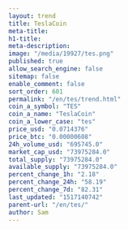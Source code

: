 ```yaml
---
layout: trend
title: TeslaCoin
meta-title: 
h1-title: 
meta-description: 
image: "/media/19927/tes.png"
published: true
allow_search_engine: false
sitemap: false
enable_comment: false
sort_order: 601
permalink: "/en/tes/trend.html"
coin_a_symbol: "TES"
coin_a_name: "TeslaCoin"
coin_a_lower_case: "tes"
price_usd: "0.0714376"
price_btc: "0.00000608"
24h_volume_usd: "695745.0"
market_cap_usd: "73975284.0"
total_supply: "73975284.0"
available_supply: "73975284.0"
percent_change_1h: "2.18"
percent_change_24h: "58.19"
percent_change_7d: "82.31"
last_updated: "1517140742"
parent-url: "/en/tes/"
author: Sam
---
```


